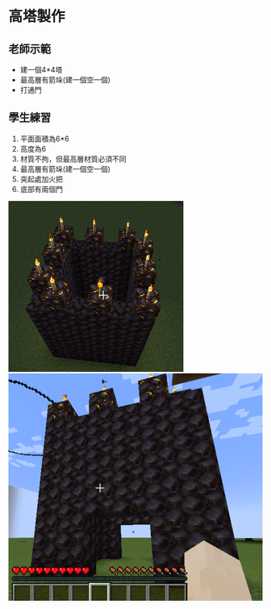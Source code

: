 # 高塔製作

## 老師示範
- 建一個4*4塔
- 最高層有箭垛(建一個空一個)
- 打通門

## 學生練習
1. 平面面積為6*6
2. 高度為6
3. 材質不拘，但最高層材質必須不同
4. 最高層有箭垛(建一個空一個)
5. 突起處加火把
6. 底部有兩個門

![](./01.png)
![](./02.png)